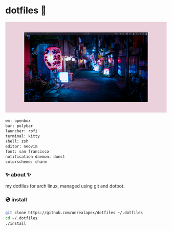 # dotfiles 🌸

![screenshot of arch linux rice](rice.png)
```
wm: openbox
bar: polybar
launcher: rofi
terminal: kitty
shell: zsh
editor: neovim
font: san francisco
notification daemon: dunst
colorscheme: charm
```

### ✨ about ✨
my dotfiles for arch linux, managed using git and dotbot.

### 💿 install
```sh
git clone https://github.com/unrealapex/dotfiles ~/.dotfiles
cd ~/.dotfiles
./install
```
